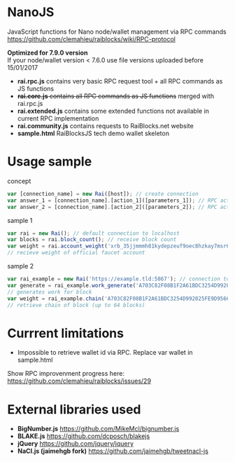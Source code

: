 # NanoJS
JavaScript functions for Nano node/wallet management via RPC commands
https://github.com/clemahieu/raiblocks/wiki/RPC-protocol

**Optimized for 7.9.0 version**  
If your node/wallet version < 7.6.0 use file versions uploaded before 15/01/2017

* **rai.rpc.js** contains very basic RPC request tool + all RPC commands as JS functions
* ~~**rai.core.js** contains all RPC commands as JS functions~~ merged with rai.rpc.js
* **rai.extended.js** contains some extended functions not available in current RPC implementation
* **rai.community.js** contains requests to RaiBlocks.net website
* **sample.html** RaiBlocksJS tech demo wallet skeleton

# Usage sample
concept
```javascript
var [connection_name] = new Rai([host]); // create connection
var answer_1 = [connection_name].[action_1]([parameters_1]); // RPC action_1 with parameters_1
var answer_2 = [connection_name].[action_2]([parameters_2]); // RPC action_2 with parameters_2
```
sample 1
```javascript
var rai = new Rai(); // default connection to localhost
var blocks = rai.block_count(); // receive block count
var weight = rai.account_weight('xrb_35jjmmmh81kydepzeuf9oec8hzkay7msr6yxagzxpcht7thwa5bus5tomgz9');
// recieve weight of official faucet account
```
sample 2
```javascript
var rai_example = new Rai('https://example.tld:5867'); // connection to sample host with HTTPS and different port
var generate = rai_example.work_generate('A703C82F08B1F2A61BDC3254D992025FE9D9566BD9FFDE19535D781BFE79BF92');
// generates work for block
var weight = rai_example.chain('A703C82F08B1F2A61BDC3254D992025FE9D9566BD9FFDE19535D781BFE79BF92', 64);
// retrieve chain of block (up to 64 blocks)
```

# Currrent limitations
* Impossible to retrieve wallet id via RPC. Replace var wallet in sample.html

Show RPC improvenment progress here:
https://github.com/clemahieu/raiblocks/issues/29

# External libraries used
* **BigNumber.js** https://github.com/MikeMcl/bignumber.js
* **BLAKE.js** https://github.com/dcposch/blakejs
* **jQuery** https://github.com/jquery/jquery
* **NaCl.js (jaimehgb fork)** https://github.com/jaimehgb/tweetnacl-js
